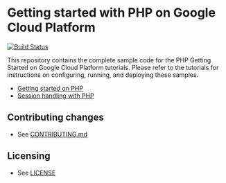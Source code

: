 # Getting started with PHP on Google Cloud Platform

[![Build Status][travis-badge]][travis-link]

This repository contains the complete sample code for the PHP Getting Started on
Google Cloud Platform tutorials. Please refer to the tutorials for instructions
on configuring, running, and deploying these samples.

  * [Getting started on PHP][getting-started]
  * [Session handling with PHP][sessions]

## Contributing changes

* See [CONTRIBUTING.md](CONTRIBUTING.md)

## Licensing

* See [LICENSE](LICENSE)

[travis-badge]: https://travis-ci.org/GoogleCloudPlatform/getting-started-php.svg?branch=master
[travis-link]: https://travis-ci.org/GoogleCloudPlatform/getting-started-php
[getting-started]: http://cloud.google.com/php/getting-started
[sessions]: http://cloud.google.com/php/getting-started/sessions
